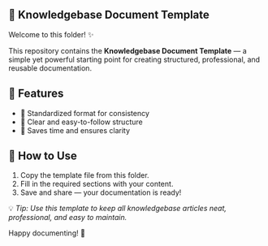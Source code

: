 ## 📘 Knowledgebase Document Template  

Welcome to this folder! ✨  

This repository contains the **Knowledgebase Document Template** — a simple yet powerful starting point for creating structured, professional, and reusable documentation.  

## 🌟 Features
- 📝 Standardized format for consistency  
- 📂 Clear and easy-to-follow structure  
- 🎯 Saves time and ensures clarity  

## 🚀 How to Use
1. Copy the template file from this folder.  
2. Fill in the required sections with your content.  
3. Save and share — your documentation is ready!  

💡 *Tip: Use this template to keep all knowledgebase articles neat, professional, and easy to maintain.*  

Happy documenting! 🚀
